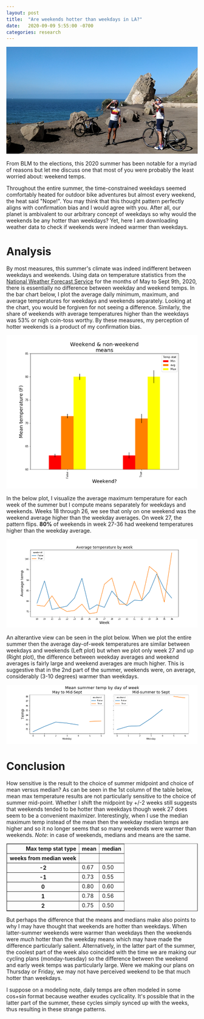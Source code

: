 ```yaml
---
layout: post
title:  "Are weekends hotter than weekdays in LA?"
date:   2020-09-09 5:55:00 -0700
categories: research
---
```



![drinkingcyclists](/images/drinking.png)

From BLM to the elections, this 2020 summer has been notable for a myriad of reasons but let me discuss one that most of you were probably the least worried about: weekend temps. 


Throughout the entire summer, the time-constrained weekdays seemed comfortably heated for outdoor bike adventures but almost every weekend, the heat said "Nope!". You may think that this thought pattern perfectly aligns with confirmation bias and I would agree with you. After all, our planet is ambivalent to our arbitrary concept of weekdays so why would the weekends be any hotter than weekdays? Yet, here I am downloading weather data to check if weekends were indeed warmer than weekdays. 

# Analysis

By most measures, this summer's climate was indeed indifferent between weekdays and weekends. Using data on temperature statistics from the [National Weather Forecast Service](https://w2.weather.gov/climate/xmacis.php?wfo=lox) for the months of May to Sept 9th, 2020, there is essentially no difference between weekday and weekend temps. In the bar chart below, I plot the average daily minimum, maximum, and average temperatures for weekdays and weekends separately. Looking at the chart, you would be forgiven for not seeing a difference. Similarly, the share of weekends with average temperatures higher than the weekdays was 53\% or nigh coin-toss worthy. By these measures, my perception of hotter weekends is a product of my confirmation bias. 

![weatherbarplot](/images/weatherbarplot.png)

In the below plot, I visualize the average maximum temperature for each week of the summer but I compute means separately for weekdays and weekends. Weeks 18 through 26, we see that only on one weekend was the weekend average higher than the weekday averages. On week 27, the pattern flips. **80%** of weekends in week 27-36 had weekend temperatures higher than the weekday average. 

![weeklytempmeans](/images/weeklytempaverages.png)

An alterantive view can be seen in the plot below. When we plot the entire summer then the average day-of-week temperatures are similar between weekdays and weekends (Left plot) but when we plot only week 27 and up (Right plot), the difference between weekday averages and weekend averages is fairly large and weekend averages are much higher. This is suggestive that in the 2nd part of the summer, weekends were, on average, considerably (3-10 degrees) warmer than weekdays. 

![weekdaytempmeans](/images/weekdaytempmeans.png)

# Conclusion

How sensitive is the result to the choice of summer midpoint and choice of mean versus median? As can be seen in the 1st column of the table below, mean max temperature results are not particularly sensitive to the choice of summer mid-point. Whether I shift the midpoint by +/-2 weeks still suggests that weekends tended to be hotter than weekdays though week 27 does seem to be a convenient maximizer. Interestingly, when I use the median maximum temp instead of the mean then the weekday median temps are higher and so it no longer seems that so many weekends were warmer than weekends. *Note*: in case of weekends, medians and means are the same. 

<table border="1" class="dataframe">
  <thead>
    <tr style="text-align: right;">
      <th>Max temp stat type</th>
      <th>mean</th>
      <th>median</th>
    </tr>
    <tr>
      <th>weeks from median week</th>
      <th></th>
      <th></th>
    </tr>
  </thead>
  <tbody>
    <tr>
      <th>-2</th>
      <td>0.67</td>
      <td>0.50</td>
    </tr>
    <tr>
      <th>-1</th>
      <td>0.73</td>
      <td>0.55</td>
    </tr>
    <tr>
      <th>0</th>
      <td>0.80</td>
      <td>0.60</td>
    </tr>
    <tr>
      <th>1</th>
      <td>0.78</td>
      <td>0.56</td>
    </tr>
    <tr>
      <th>2</th>
      <td>0.75</td>
      <td>0.50</td>
    </tr>
  </tbody>
</table>

But perhaps the difference that the means and medians make also points to why I may have thought that weekends are hotter than weekdays. When latter-summer weekends were warmer than weekdays then the weekends were *much* hotter than the weekday means which may have made the difference particularly salient. Alternatively, in the latter part of the summer, the coolest part of the week also coincided with the time we are making our cycling plans (monday-tuesday) so the difference between the weekend and early week temps was particularly large. Were we making our plans on Thursday or Friday, we may not have perceived weekend to be that much hotter than weekdays. 


I suppose on a modeling note, daily temps are often modeled in some cos+sin format because weather exudes cyclicality. It's possible that in the latter part of the summer, these cycles simply synced up with the weeks, thus resulting in these strange patterns. 
